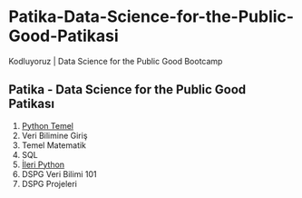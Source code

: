 # Patika-Data-Science-for-the-Public-Good-Patikasi
Kodluyoruz | Data Science for the Public Good Bootcamp


## Patika - Data Science for the Public Good Patikası
1. [Python Temel](https://github.com/melihcanyardi/Patika-Data-Science-for-the-Public-Good-Patikasi/tree/main/Python-Temel)
2. Veri Bilimine Giriş
3. Temel Matematik
4. SQL
5. [İleri Python](https://github.com/melihcanyardi/Patika-Data-Science-for-the-Public-Good-Patikasi/tree/main/%C4%B0leri-Python)
6. DSPG Veri Bilimi 101
7. DSPG Projeleri
